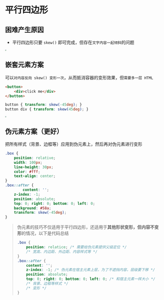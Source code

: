 # 平行四边形

## 困难产生原因

- 平行四边形只要 `skew()` 即可完成，但存在`文字内容一起倾斜`的问题

<img src="https://cdn.jsdelivr.net/gh/kingmusi/blogImages/img/20210409140926.png" style="zoom:25%;" />

## 嵌套元素方案

可以`对内容反向 skew() 变形一次`，从而抵消容器的变形效果，但`需要多一层 HTML`

```html
<button>
    <div>click me</div>
</button>
```

```css
button { transform: skew(-45deg); }
button div { transform: skew(45deg); }
```

<img src="https://cdn.jsdelivr.net/gh/kingmusi/blogImages/img/20210409141303.png" style="zoom:25%;" />

## 伪元素方案（更好）

把所有样式（背景、边框等）应用到伪元素上，然后再对伪元素进行变形

```css
.box {
    position: relative;
    width: 100px;
    line-height: 30px;
    color: #fff;
    text-align: center;
}
.box::after {
		content: '';
    z-index: -1;
    position: absolute;
    top: 0; right: 0; bottom: 0; left: 0;
    background: #58a;
    transform: skew(-45deg);
}
```

> 伪元素的技巧不仅适用于平行四边形，还适用于**其他形状变形，但内容不变形**的情况，以下是代码总结
>
> ```css
> .box {
>     position: relatice; /* 需要给伪元素提供父级定位 */
>     /* 宽高、内边距、外边距、内容样式等 */
> }
> .box::after {
>     content: '';
>     z-index: -1; /* 伪元素在宿主元素上层，为了不遮挡内容，层级要下移 */
>     position: absolute;
>     top: 0; right: 0; bottom: 0; left: 0; /* 和宿主元素一样大小 */
>     /* 背景、边框等样式 */
>     /* 变形 */
> }
> ```
>
> 